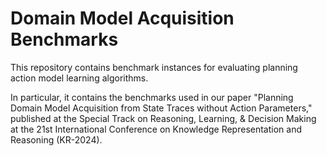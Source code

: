 # Domain Model Acquisition Benchmarks

This repository contains benchmark instances for evaluating planning action model learning algorithms.

In particular, it contains the benchmarks used in our paper "Planning Domain Model Acquisition from State Traces without Action Parameters," published at the Special Track on Reasoning, Learning, & Decision Making at the 21st International Conference on Knowledge Representation and Reasoning (KR-2024).
